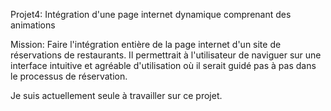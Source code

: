 Projet4: Intégration d'une page internet dynamique comprenant des animations 

Mission: Faire l'intégration entière de la page internet d'un site de réservations de restaurants.
Il permettrait à l'utilisateur de naviguer sur une interface intuitive et agréable d'utilisation où il serait guidé pas à pas dans le processus de réservation.

Je suis actuellement seule à travailler sur ce projet.

